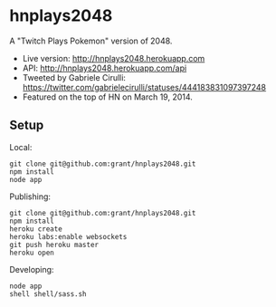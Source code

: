 hnplays2048
===========

A "Twitch Plays Pokemon" version of 2048.

* Live version: http://hnplays2048.herokuapp.com
* API: http://hnplays2048.herokuapp.com/api
* Tweeted by Gabriele Cirulli: https://twitter.com/gabrielecirulli/statuses/444183831097397248
* Featured on the top of HN on March 19, 2014.

## Setup

Local:

```
git clone git@github.com:grant/hnplays2048.git
npm install
node app
```

Publishing:

```
git clone git@github.com:grant/hnplays2048.git
npm install
heroku create
heroku labs:enable websockets
git push heroku master
heroku open
```

Developing:

```
node app
shell shell/sass.sh
```
